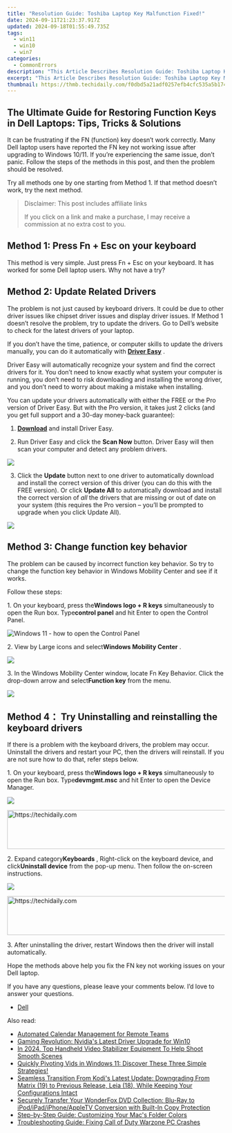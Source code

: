```yaml
---
title: "Resolution Guide: Toshiba Laptop Key Malfunction Fixed!"
date: 2024-09-11T21:23:37.917Z
updated: 2024-09-18T01:55:49.735Z
tags:
  - win11
  - win10
  - win7
categories:
  - CommonErrors
description: "This Article Describes Resolution Guide: Toshiba Laptop Key Malfunction Fixed!"
excerpt: "This Article Describes Resolution Guide: Toshiba Laptop Key Malfunction Fixed!"
thumbnail: https://thmb.techidaily.com/f0dbd5a21adf0257efb4cfc535a5b1745bbe68be5c6511e0bd704dc50cbfa331.jpg
---
```


## The Ultimate Guide for Restoring Function Keys in Dell Laptops: Tips, Tricks & Solutions

 It can be frustrating if the FN (function) key doesn’t work correctly. Many Dell laptop users have reported the FN key not working issue after upgrading to Windows 10/11\. If you’re experiencing the same issue, don’t panic. Follow the steps of the methods in this post, and then the problem should be resolved.

 Try all methods one by one starting from Method 1\. If that method doesn’t work, try the next method.

>  Disclaimer: This post includes affiliate links
>
>  If you click on a link and make a purchase, I may receive a commission at no extra cost to you.
>

## Method 1: Press Fn + Esc on your keyboard

 This method is very simple. Just press Fn + Esc on your keyboard. It has worked for some Dell laptop users. Why not have a try?

## Method 2: Update Related Drivers

 The problem is not just caused by keyboard drivers. It could be due to other driver issues like chipset driver issues and display driver issues. If Method 1 doesn’t resolve the problem, try to update the drivers. Go to Dell’s website to check for the latest drivers of your laptop.

 If you don’t have the time, patience, or computer skills to update the drivers manually, you can do it automatically with **[Driver Easy](https://tools.techidaily.com/drivereasy/download/)**  .

 Driver Easy will automatically recognize your system and find the correct drivers for it. You don’t need to know exactly what system your computer is running, you don’t need to risk downloading and installing the wrong driver, and you don’t need to worry about making a mistake when installing.

 You can update your drivers automatically with either the FREE or the Pro version of Driver Easy. But with the Pro version, it takes just 2 clicks (and you get full support and a 30-day money-back guarantee):

 1) **[Download](https://tools.techidaily.com/drivereasy/download/)**   and install Driver Easy.

 2) Run Driver Easy and click the **Scan Now**   button. Driver Easy will then scan your computer and detect any problem drivers.

![](https://www.drivereasy.com/wp-content/uploads/2017/03/Driver-Easy-Scan-Needed.jpg)

 3) Click the **Update** button next to one driver to automatically download and install the correct version of this driver (you can do this with the FREE version). Or click **Update All**  to automatically download and install the correct version of _all_   the drivers that are missing or out of date on your system (this requires the Pro version – you’ll be prompted to upgrade when you click Update All).

![](https://www.drivereasy.com/wp-content/uploads/2019/01/Driver-Easy-Update-mouse-driver.jpg)

## Method 3: Change function key behavior

 The problem can be caused by incorrect function key behavior. So try to change the function key behavior in Windows Mobility Center and see if it works.

Follow these steps:

 1\. On your keyboard, press the**Windows logo + R keys** simultaneously to open the Run box. Type**control panel** and hit Enter to open the Control Panel.

![Windows 11 - how to open the Control Panel](https://www.drivereasy.com/wp-content/uploads/2023/10/win11-how-to-open-the-Control-Panel.jpg)

 2\. View by Large icons and select**Windows Mobility Center** .

![](https://images.drivereasy.com/wp-content/uploads/2017/08/img_59a3dbd122ee9.png)

 3\. In the Windows Mobility Center window, locate Fn Key Behavior. Click the drop-down arrow and select**Function key** from the menu.

![](https://images.drivereasy.com/wp-content/uploads/2017/08/img_59a3dae73bccf.jpg)

## **Method 4： Try Uninstalling and reinstalling the keyboard drivers**

 If there is a problem with the keyboard drivers, the problem may occur. Uninstall the drivers and restart your PC, then the drivers will reinstall. If you are not sure how to do that, refer steps below.

 1\. On your keyboard, press the**Windows logo + R keys** simultaneously to open the Run box. Type**devmgmt.msc** and hit Enter to open the Device Manager.

![](https://www.drivereasy.com/wp-content/uploads/2015/11/run-devmgmt.msc_.jpg)

<!-- affiliate ads begin -->
<a href="https://appsumo.8odi.net/c/5597632/2118326/7443" target="_top" id="2118326">
  <img src="//a.impactradius-go.com/display-ad/7443-2118326" border="0" alt="https://techidaily.com" width="728" height="90"/>
</a>
<img height="0" width="0" src="https://appsumo.8odi.net/i/5597632/2118326/7443" style="position:absolute;visibility:hidden;" border="0" />
<!-- affiliate ads end -->

 2\. Expand category**Keyboards** , Right-click on the keyboard device, and click**Uninstall device** from the pop-up menu. Then follow the on-screen instructions.

![](https://images.drivereasy.com/wp-content/uploads/2017/08/img_59a3de2f109fa.png)

<!-- affiliate ads begin -->
<a href="https://aligracehair.sjv.io/c/5597632/1902294/19272" target="_top" id="1902294">
  <img src="//a.impactradius-go.com/display-ad/19272-1902294" border="0" alt="https://techidaily.com" width="728" height="90"/>
</a>
<img height="0" width="0" src="https://aligracehair.sjv.io/i/5597632/1902294/19272" style="position:absolute;visibility:hidden;" border="0" />
<!-- affiliate ads end -->

 3\. After uninstalling the driver, restart Windows then the driver will install automatically.

 Hope the methods above help you fix the FN key not working issues on your Dell laptop.

 If you have any questions, please leave your comments below. I’d love to answer your questions.

* [Dell](https://tools.techidaily.com/drivereasy/download/)

<ins class="adsbygoogle"
     style="display:block"
     data-ad-format="autorelaxed"
     data-ad-client="ca-pub-7571918770474297"
     data-ad-slot="1223367746"></ins>

<ins class="adsbygoogle"
     style="display:block"
     data-ad-client="ca-pub-7571918770474297"
     data-ad-slot="8358498916"
     data-ad-format="auto"
     data-full-width-responsive="true"></ins>

<span class="atpl-alsoreadstyle">Also read:</span>
<div><ul>
<li><a href="https://screen-activity-recording.techidaily.com/automated-calendar-management-for-remote-teams/"><u>Automated Calendar Management for Remote Teams</u></a></li>
<li><a href="https://network-issues.techidaily.com/gaming-revolution-nvidias-latest-driver-upgrade-for-win10/"><u>Gaming Revolution: Nvidia's Latest Driver Upgrade for Win10</u></a></li>
<li><a href="https://some-techniques.techidaily.com/in-2024-top-handheld-video-stabilizer-equipment-to-help-shoot-smooth-scenes/"><u>In 2024, Top Handheld Video Stabilizer Equipment To Help Shoot Smooth Scenes</u></a></li>
<li><a href="https://win-howtos.techidaily.com/quickly-pivoting-vids-in-windows-11-discover-these-three-simple-strategies/"><u>Quickly Pivoting Vids in Windows 11: Discover These Three Simple Strategies!</u></a></li>
<li><a href="https://win-howtos.techidaily.com/seamless-transition-from-kodis-latest-update-downgrading-from-matrix-19-to-previous-release-leia-18-while-keeping-your-configurations-intact/"><u>Seamless Transition From Kodi's Latest Update: Downgrading From Matrix (19) to Previous Release, Leia (18), While Keeping Your Configurations Intact</u></a></li>
<li><a href="https://win-howtos.techidaily.com/securely-transfer-your-wonderfox-dvd-collection-blu-ray-to-ipodipadiphoneappletv-conversion-with-built-in-copy-protection/"><u>Securely Transfer Your WonderFox DVD Collection: Blu-Ray to iPod/iPad/iPhone/AppleTV Conversion with Built-In Copy Protection</u></a></li>
<li><a href="https://techno-recovery.techidaily.com/step-by-step-guide-customizing-your-macs-folder-colors/"><u>Step-by-Step Guide: Customizing Your Mac's Folder Colors</u></a></li>
<li><a href="https://win-solutions.techidaily.com/troubleshooting-guide-fixing-call-of-duty-warzone-pc-crashes/"><u>Troubleshooting Guide: Fixing Call of Duty Warzone PC Crashes</u></a></li>
</ul></div>

